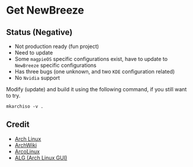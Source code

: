 # Get NewBreeze

## Status (Negative)
* Not production ready (fun project)
* Need to update
* Some `magpieOS` specific configurations exist, have to update to `NewBreeze` specific configurations
* Has three bugs (one unknown, and two `KDE` configuration related)
* No `Nvidia` support

Modify (update) and build it using the following command, if you still want to try.
```
mkarchiso -v .
```

## Credit
* [Arch Linux](https://archlinux.org)
* [ArchWiki](https://wiki.archlinux.org)
* [ArcoLinux](https://arcolinux.com)
* [ALG (Arch Linux GUI)](https://github.com/arch-linux-gui)
